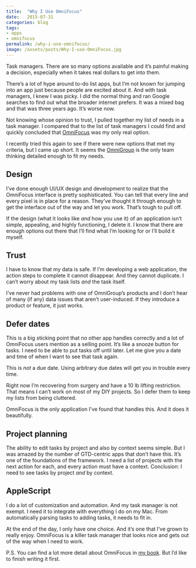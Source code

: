 ```yaml
---
title:  "Why I Use OmniFocus"
date:   2015-07-31
categories: blog
tags:
- apps
- omnifocus
permalink: /why-i-use-omnifocus/
image: /assets/posts/Why-I-use-OmniFocus.jpg
---
```


Task managers. There are so many options available and it’s painful making a decision, especially when it takes real dollars to get into them.
<!--more-->

There’s a lot of hype around to-do list apps, but I’m not known for jumping into an app just because people are excited about it. And with task managers, I knew I was picky. I did the normal thing and ran Google searches to find out what the broader internet prefers. It was a mixed bag and that was three years ago. It’s worse now.

Not knowing whose opinion to trust, I pulled together my list of needs in a task manager. I compared that to the list of task managers I could find and quickly concluded that [OmniFocus](http://joebuhlig.com/tag/omnifocus/) was my only real option.

I recently tried this again to see if there were new options that met my criteria, but I came up short. It seems the [OmniGroup](https://www.omnigroup.com/) is the only team thinking detailed enough to fit my needs.

## [<span></span>](#design)Design

I’ve done enough UI/UX design and development to realize that the OmniFocus interface is pretty sophisticated. You can tell that every line and every pixel is in place for a reason. They’ve thought it through enough to get the interface out of the way and let you work. That’s tough to pull off.

If the design (what it looks like _and_ how you use it) of an application isn’t simple, appealing, and highly functioning, I delete it. I know that there are enough options out there that I’ll find what I’m looking for or I’ll build it myself.

## [<span></span>](#trust)Trust

I have to know that my data is safe. If I’m developing a web application, the action steps to complete it cannot disappear. And they cannot duplicate. I can’t worry about my task lists _and_ the task itself.

I’ve never had problems with one of OmniGroup’s products and I don’t hear of many (if any) data issues that aren’t user-induced. If they introduce a product or feature, it just works.

## [<span></span>](#defer-dates)Defer dates

This is a big sticking point that no other app handles correctly and a lot of OmniFocus users mention as a selling point. It’s like a snooze button for tasks. I need to be able to put tasks off until later. Let me give you a date and time of when I want to see that task again.

This is _not_ a due date. Using arbitrary due dates will get you in trouble every time.

Right now I’m recovering from surgery and have a 10 lb lifting restriction. That means I can’t work on most of my DIY projects. So I defer them to keep my lists from being cluttered.

OmniFocus is the only application I’ve found that handles this. And it does it beautifully.

## [<span></span>](#project-planning)Project planning

The ability to edit tasks by project and also by context seems simple. But I was amazed by the number of GTD-centric apps that don’t have this. It’s one of the foundations of the framework. I need a list of projects with the next action for each, and every action must have a context. Conclusion: I need to see tasks by project _and_ by context.

## [<span></span>](#applescript)AppleScript

I do a lot of customization and automation. And my task manager is not exempt. I need it to integrate with everything I do on my Mac. From automatically parsing tasks to adding tasks, it needs to fit in.

At the end of the day, I only have one choice. And it’s one that I’ve grown to really enjoy. OmniFocus is a killer task manager that looks nice and gets out of the way when I need to work.

P.S. You can find a lot more detail about OmniFocus in [my book](http://joebuhlig.com/omnifocus/). But I’d like to finish writing it first.